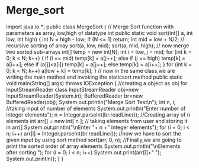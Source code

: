 # Merge_sort
import java.io.*;
public class MergeSort
{
// Merge Sort function with parameters as array,low,high of datatype int
	public static void sort(int[] a, int low, int high)
	{
		int N = high - low;
		if (N <= 1)
			return;
		int mid = low + N/2;
// recursive sorting of array
		sort(a, low, mid);
		sort(a, mid, high);
// now merge two sorted sub-arrays
		int[] temp = new int[N];
		int i = low, j = mid;
		for (int k = 0; k < N; k++)
		{
			if (i == mid)
				temp[k] = a[j++];
			else if (j == high)
				temp[k] = a[i++];
			else if (a[j]<a[i])
				temp[k] = a[j++];
			else
				temp[k] = a[i++];
		}
		for (int k = 0; k < N; k++)
			a[low + k] = temp[k];
	}
// now in the same class,we are writing the main method and invoking the staticsort method
public static void main(String[] args) throws IOException
{
//creating a object as obj for InputStreamReader class
	InputStreamReader obj=new InputStreamReader(System.in);
	BufferedReader br=new BufferedReader(obj);
	System.out.println("Merge Sort Test\n");
	int n, i;
	//taking input of number of elements 
	System.out.println("Enter number of integer elements");
	n = Integer.parseInt(br.readLine());
	//Creating array of n  elements 
	int arr[] = new int[ n ];
	// taking elements from user and storing it in arr[]
	System.out.println("\nEnter "+ n +" integer elements");
	for (i = 0; i < n; i++)
		arr[i] = Integer.parseInt(br.readLine());
	//now we have to sort the given input by using sort method
	sort(arr, 0, n);
	//Finally,we are going to print the sorted order of array elements
	System.out.println("\nElements after sorting ");
	for (i = 0; i < n; i++)
		System.out.print(arr[i]+" ");
	System.out.println();
}
}
